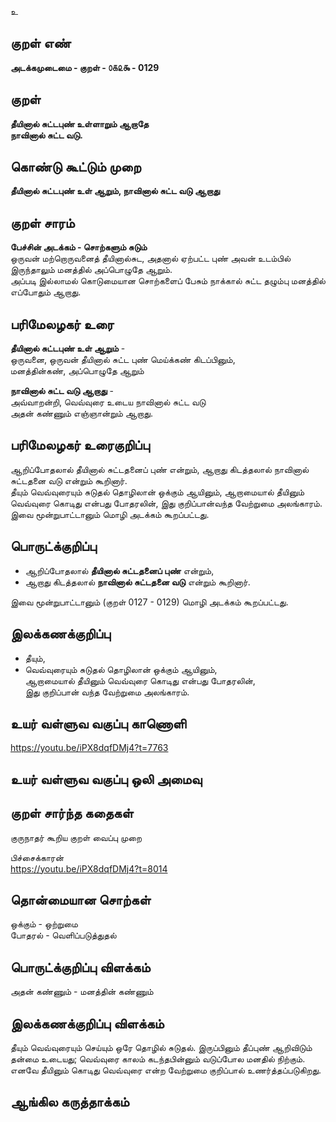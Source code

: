 உ

## குறள் எண் 

**அடக்கமுடைமை - குறள் - ௦௧௨௯ - 0129**  

## குறள் 

**தீயினால் சுட்டபுண் உள்ளாறும் ஆறாதே  
நாவினால் சுட்ட வடு.** 

## கொண்டு கூட்டும் முறை

**தீயினால் சுட்டபுண் உள் ஆறும், நாவினால் சுட்ட வடு ஆறாது**   

## குறள் சாரம் 

**பேச்சின் அடக்கம் - சொற்களும் சுடும்**  
ஒருவன் மற்றொருவனைத் தீயினால்சுட, அதனால் ஏற்பட்ட புண் அவன் உடம்பில் இருந்தாலும் மனத்தில் அப்பொழுதே ஆறும்.  
அப்படி இல்லாமல் கொடுமையான சொற்களைப் பேசும் நாக்கால் சுட்ட தழும்பு மனத்தில் எப்போதும் ஆறாது.   

## பரிமேலழகர் உரை

**தீயினால் சுட்டபுண் உள் ஆறும்** -  
ஒருவனை, ஒருவன் தீயினால் சுட்ட புண் மெய்க்கண் கிடப்பினும்,  
மனத்தின்கண், அப்பொழுதே ஆறும்  

**நாவினால் சுட்ட வடு ஆறாது** -  
அவ்வாறன்றி, வெவ்வுரை உடைய நாவினால் சுட்ட வடு  
அதன் கண்ணும் எஞ்ஞான்றும் ஆறாது.  

## பரிமேலழகர் உரைகுறிப்பு   

ஆறிப்போதலால் தீயினால் சுட்டதனைப் புண் என்றும், ஆறாது கிடத்தலால் நாவினால் சுட்டதனை வடு என்றும் கூறினார்.  
தீயும் வெவ்வுரையும் சுடுதல் தொழிலான் ஒக்கும் ஆயினும், ஆறாமையால் தீயினும் வெவ்வுரை கொடிது என்பது போதரலின், இது குறிப்பான்வந்த வேற்றுமை அலங்காரம்.  
இவை மூன்றுபாட்டானும் மொழி அடக்கம் கூறப்பட்டது.  

## பொருட்க்குறிப்பு 

* ஆறிப்போதலால் **தீயினால் சுட்டதனைப் புண்** என்றும்,  
* ஆறாது கிடத்தலால் **நாவினால் சுட்டதனை வடு** என்றும் கூறினார்.  

இவை மூன்றுபாட்டானும் (குறள் 0127 - 0129) மொழி அடக்கம் கூறப்பட்டது.  

## இலக்கணக்குறிப்பு  

* தீயும்,  
* வெவ்வுரையும் சுடுதல் தொழிலான் ஒக்கும் ஆயினும்,  
ஆறாமையால் தீயினும் வெவ்வுரை கொடிது என்பது போதரலின்,  
இது குறிப்பான் வந்த வேற்றுமை அலங்காரம்.  

## உயர் வள்ளுவ வகுப்பு காணொளி

https://youtu.be/iPX8dqfDMj4?t=7763

## உயர் வள்ளுவ வகுப்பு ஒலி அமைவு 

 
## குறள் சார்ந்த கதைகள் 

குருநாதர் கூறிய குறள் வைப்பு முறை    

பிச்சைக்காரன்  
https://youtu.be/iPX8dqfDMj4?t=8014

## தொன்மையான சொற்கள்
  
ஒக்கும் - ஒற்றுமை   
போதரல் - வெளிப்படுத்துதல்   

## பொருட்க்குறிப்பு விளக்கம்

அதன் கண்ணும் - மனத்தின் கண்ணும்    

## இலக்கணக்குறிப்பு விளக்கம்

தீயும் வெவ்வுரையும் செய்யும் ஒரே தொழில் சுடுதல். இருப்பினும் தீப்புண் ஆறிவிடும் தன்மை உடையது; வெவ்வுரை காலம் கடந்தபின்னும் வடுப்போல மனதில் நிற்கும். எனவே தீயினும் கொடிது வெவ்வுரை என்ற வேற்றுமை குறிப்பால் உணர்த்தப்படுகிறது. 

## ஆங்கில கருத்தாக்கம் 


